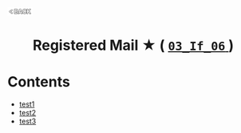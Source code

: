<p align="left">
  <a href="../README.md">
    <img src="../../Z99-OTHERS/00-common/00-back.png" style="width:10%">
  </a>
</p>

<div align="center">
  <h1>
    Registered Mail ★ (
      <a href="https://drive.google.com/file/d/1xz-1_3ylH51G0jv7eHDlA-QwxgPmTye4/view?usp=drive_link">
        <code>03_If_06</code>
      </a>
    )
  </h1>
</div>

# Contents

-   [test1]()
-   [test2]()
-   [test3]()
